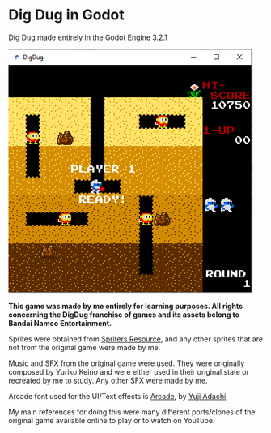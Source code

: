# Dig Dug in Godot
Dig Dug made entirely in the Godot Engine 3.2.1

![Dig Dug](/dig_dug_example.png)

__This game was made by me entirely for learning purposes. All rights concerning the DigDug franchise of games and its assets belong to Bandai Namco Entertainment.__

Sprites were obtained from [Spriters Resource][0], and any other sprites that are not from the original game were made by me.

Music and SFX from the original game were used. They were originally composed by Yuriko Keino and were either used in their original state or recreated by me to study. Any other SFX were made by me.

Arcade font used for the UI/Text effects is [Arcade][1], by [Yuji Adachi][2]

My main references for doing this were many different ports/clones of the original game available online to play or to watch on YouTube.

[0]: https://www.spriters-resource.com/arcade/digdug/sheet/64409/?source=genre
[1]: https://www.dafont.com/pt/arcade-ya.font
[2]: http://9031.com/fonts/

